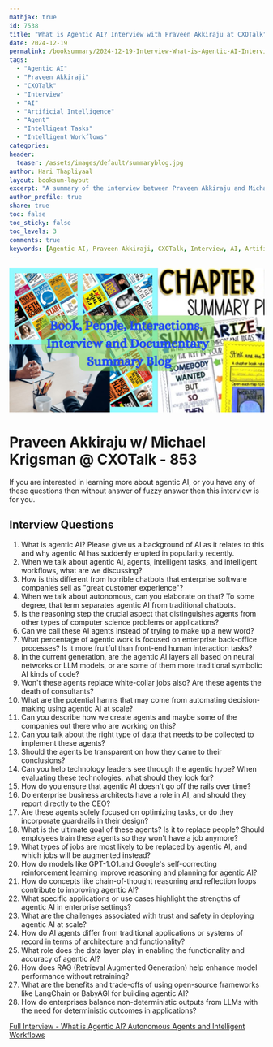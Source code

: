 ```yaml
---
mathjax: true
id: 7538
title: "What is Agentic AI? Interview with Praveen Akkiraju at CXOTalk"
date: 2024-12-19
permalink: /booksummary/2024-12-19-Interview-What-is-Agentic-AI-Interview-Praveen-Akkiraji-at-CXOTalk
tags:
  - "Agentic AI"
  - "Praveen Akkiraji"
  - "CXOTalk"
  - "Interview"
  - "AI"
  - "Artificial Intelligence"
  - "Agent"
  - "Intelligent Tasks"
  - "Intelligent Workflows"
categories:
header:
  teaser: /assets/images/default/summaryblog.jpg
author: Hari Thapliyaal
layout: booksum-layout
excerpt: "A summary of the interview between Praveen Akkiraju and Michael Krigsman on CXOTalk, discussing Agentic AI, its current state, and its potential future applications. "
author_profile: true
share: true
toc: false
toc_sticky: false
toc_levels: 3
comments: true
keywords: [Agentic AI, Praveen Akkiraji, CXOTalk, Interview, AI, Artificial Intelligence, Agent, Intelligent Tasks, Intelligent Workflows]
---
```


![What is Agentic AI? Interview with Praveen Akkiraju at CXOTalk](/assets/images/default/summaryblog.jpg)

# Praveen Akkiraju w/ Michael Krigsman @ CXOTalk - 853

If you are interested in learning more about agentic AI, or you have any of these questions then without answer of fuzzy answer then this interview is for you.

## Interview Questions
    
1. What is agentic AI? Please give us a background of AI as it relates to this and why agentic AI has suddenly erupted in popularity recently.
1. When we talk about agentic AI, agents, intelligent tasks, and intelligent workflows, what are we discussing?
1. How is this different from horrible chatbots that enterprise software companies sell as "great customer experience"?
1. When we talk about autonomous, can you elaborate on that? To some degree, that term separates agentic AI from traditional chatbots.
1. Is the reasoning step the crucial aspect that distinguishes agents from other types of computer science problems or applications?
1. Can we call these AI agents instead of trying to make up a new word?
1. What percentage of agentic work is focused on enterprise back-office processes? Is it more fruitful than front-end human interaction tasks?
1. In the current generation, are the agentic AI layers all based on neural networks or LLM models, or are some of them more traditional symbolic AI kinds of code?
1. Won't these agents replace white-collar jobs also? Are these agents the death of consultants?
1. What are the potential harms that may come from automating decision-making using agentic AI at scale?
1. Can you describe how we create agents and maybe some of the companies out there who are working on this?
1. Can you talk about the right type of data that needs to be collected to implement these agents?
1. Should the agents be transparent on how they came to their conclusions?
1. Can you help technology leaders see through the agentic hype? When evaluating these technologies, what should they look for?
1. How do you ensure that agentic AI doesn't go off the rails over time?
1. Do enterprise business architects have a role in AI, and should they report directly to the CEO?
1. Are these agents solely focused on optimizing tasks, or do they incorporate guardrails in their design?
1. What is the ultimate goal of these agents? Is it to replace people? Should employees train these agents so they won't have a job anymore?
1. What types of jobs are most likely to be replaced by agentic AI, and which jobs will be augmented instead?
1. How do models like GPT-1.O1.and Google's self-correcting reinforcement learning improve reasoning and planning for agentic AI?
1. How do concepts like chain-of-thought reasoning and reflection loops contribute to improving agentic AI?
1. What specific applications or use cases highlight the strengths of agentic AI in enterprise settings?
1. What are the challenges associated with trust and safety in deploying agentic AI at scale?
1. How do AI agents differ from traditional applications or systems of record in terms of architecture and functionality?
1. What role does the data layer play in enabling the functionality and accuracy of agentic AI?
1. How does RAG (Retrieval Augmented Generation) help enhance model performance without retraining?
1. What are the benefits and trade-offs of using open-source frameworks like LangChain or BabyAGI for building agentic AI?
1. How do enterprises balance non-deterministic outputs from LLMs with the need for deterministic outcomes in applications?


[Full Interview - What is Agentic AI? Autonomous Agents and Intelligent Workflows](https://www.youtube.com/watch?v=yTEB3j8tmM8)